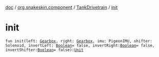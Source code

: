 [doc](../../index.md) / [org.snakeskin.component](../index.md) / [TankDrivetrain](index.md) / [init](./init.md)

# init

`fun init(left: `[`Gearbox`](../-gearbox/index.md)`, right: `[`Gearbox`](../-gearbox/index.md)`, imu: PigeonIMU, shifter: Solenoid, invertLeft: `[`Boolean`](https://kotlinlang.org/api/latest/jvm/stdlib/kotlin/-boolean/index.html)` = false, invertRight: `[`Boolean`](https://kotlinlang.org/api/latest/jvm/stdlib/kotlin/-boolean/index.html)` = false, invertShifter: `[`Boolean`](https://kotlinlang.org/api/latest/jvm/stdlib/kotlin/-boolean/index.html)` = false): `[`Unit`](https://kotlinlang.org/api/latest/jvm/stdlib/kotlin/-unit/index.html)